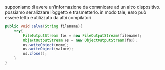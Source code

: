 supponiamo di avere un’informazione da comunicare ad un altro dispositivo. possiamo serializzare l’oggetto e trasmetterlo. in modo tale, esso può essere letto e utilizzato da altri compilatori
```java
public void salva(String filename){
	try{
		FileOutputStream fos = new FileOutputStream(filename);
		ObjectOutputStream os = new ObjectOutputStream(fos);
		os.writeObject(nome);
		os.writeObject(valore);
		os.close();
	}
}
```